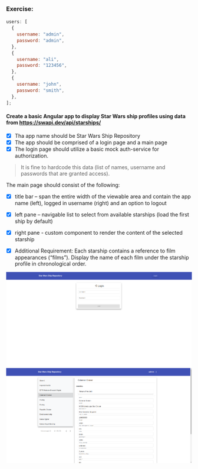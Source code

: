 ### Exercise:

```js
users: [
  {
    username: "admin",
    password: "admin",
  },
  {
    username: "ali",
    password: "123456",
  },
  {
    username: "john",
    password: "smith",
  },
];
```

#### Create a basic Angular app to display Star Wars ship profiles using data from https://swapi.dev/api/starships/

- [x] Tha app name should be Star Wars Ship Repository
- [x] The app should be comprised of a login page and a main page
- [x] The login page should utilize a basic mock auth-service for authorization.

> It is fine to hardcode this data (list of names, username and passwords that are granted access).

The main page should consist of the following:

- [x] title bar – span the entire width of the viewable area and contain the app name (left), logged in username (right) and an option to logout
- [x] left pane – navigable list to select from available starships (load the first ship by default)
- [x] right pane - custom component to render the content of the selected starship

- [x] Additional Requirement: Each starship contains a reference to film appearances (“films”). Display the name of each film under the starship profile in chronological order.

![](/doc-01.png)
![](/doc-02.png)
